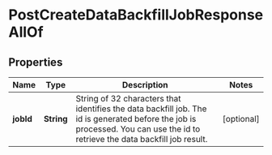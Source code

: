 

# PostCreateDataBackfillJobResponseAllOf


## Properties

| Name | Type | Description | Notes |
|------------ | ------------- | ------------- | -------------|
|**jobId** | **String** | String of 32 characters that identifies the data backfill job. The id is generated before the job is processed. You can use the id to retrieve the data backfill job result.  |  [optional] |



